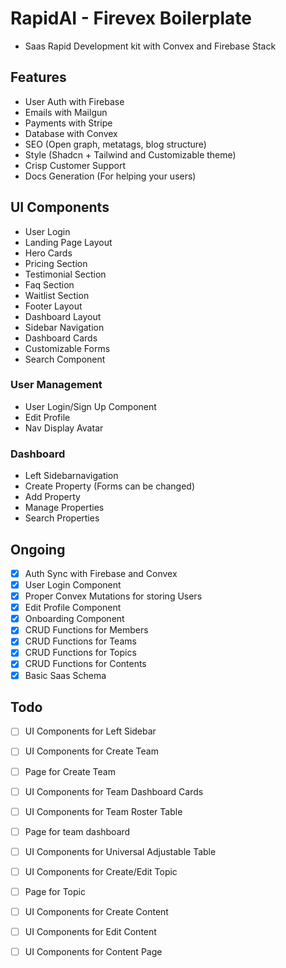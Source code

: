 # RapidAI - Firevex Boilerplate
- Saas Rapid Development kit with Convex and Firebase Stack

## Features
- User Auth with Firebase
- Emails with Mailgun
- Payments with Stripe
- Database with Convex
- SEO (Open graph, metatags, blog structure)
- Style (Shadcn + Tailwind and Customizable theme)
- Crisp Customer Support
- Docs Generation (For helping your users)

## UI Components
- User Login
- Landing Page Layout
- Hero Cards
- Pricing Section
- Testimonial Section
- Faq Section
- Waitlist Section
- Footer Layout
- Dashboard Layout
- Sidebar Navigation
- Dashboard Cards
- Customizable Forms
- Search Component

### User Management
- User Login/Sign Up Component
- Edit Profile
- Nav Display Avatar

### Dashboard
- Left Sidebarnavigation
- Create Property (Forms can be changed)
- Add Property
- Manage Properties  
- Search Properties 

## Ongoing
- [x] Auth Sync with Firebase and Convex
- [x] User Login Component
- [x] Proper Convex Mutations for storing Users
- [x] Edit Profile Component
- [x] Onboarding Component
- [x] CRUD Functions for Members
- [x] CRUD Functions for Teams
- [x] CRUD Functions for Topics
- [x] CRUD Functions for Contents
- [x] Basic Saas Schema

## Todo 
- [ ] UI Components for Left Sidebar
- [ ] UI Components for Create Team 
- [ ] Page for Create Team
- [ ] UI Components for Team Dashboard Cards
- [ ] UI Components for Team Roster Table
- [ ] Page for team dashboard
- [ ] UI Components for Universal Adjustable Table
- [ ] UI Components for Create/Edit Topic
- [ ] Page for Topic
- [ ] UI Components for Create Content
- [ ] UI Components for Edit Content
- [ ] UI Components for Content Page

